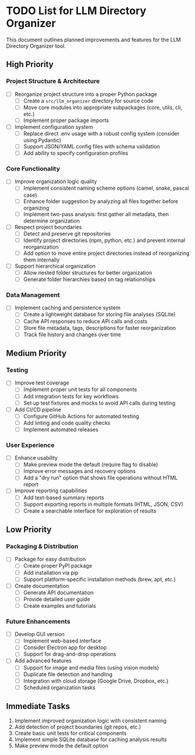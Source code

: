 # TODO List for LLM Directory Organizer

This document outlines planned improvements and features for the LLM Directory Organizer tool.

## High Priority

### Project Structure & Architecture
- [ ] Reorganize project structure into a proper Python package
  - [ ] Create a `src/llm_organizer` directory for source code
  - [ ] Move core modules into appropriate subpackages (core, utils, cli, etc.)
  - [ ] Implement proper package imports
- [ ] Implement configuration system
  - [ ] Replace direct .env usage with a robust config system (consider using Pydantic)
  - [ ] Support JSON/YAML config files with schema validation
  - [ ] Add ability to specify configuration profiles

### Core Functionality
- [ ] Improve organization logic quality
  - [ ] Implement consistent naming scheme options (camel, snake, pascal case)
  - [ ] Enhance folder suggestion by analyzing all files together before organizing
  - [ ] Implement two-pass analysis: first gather all metadata, then determine organization
- [ ] Respect project boundaries
  - [ ] Detect and preserve git repositories
  - [ ] Identify project directories (npm, python, etc.) and prevent internal reorganization
  - [ ] Add option to move entire project directories instead of reorganizing them internally
- [ ] Support hierarchical organization
  - [ ] Allow nested folder structures for better organization
  - [ ] Generate folder hierarchies based on tag relationships

### Data Management
- [ ] Implement caching and persistence system
  - [ ] Create a lightweight database for storing file analyses (SQLite)
  - [ ] Cache API responses to reduce API calls and costs
  - [ ] Store file metadata, tags, descriptions for faster reorganization
  - [ ] Track file history and changes over time

## Medium Priority

### Testing
- [ ] Improve test coverage
  - [ ] Implement proper unit tests for all components
  - [ ] Add integration tests for key workflows
  - [ ] Set up test fixtures and mocks to avoid API calls during testing
- [ ] Add CI/CD pipeline
  - [ ] Configure GitHub Actions for automated testing
  - [ ] Add linting and code quality checks
  - [ ] Implement automated releases

### User Experience
- [ ] Enhance usability
  - [ ] Make preview mode the default (require flag to disable)
  - [ ] Improve error messages and recovery options
  - [ ] Add a "dry run" option that shows file operations without HTML report
- [ ] Improve reporting capabilities
  - [ ] Add text-based summary reports
  - [ ] Support exporting reports in multiple formats (HTML, JSON, CSV)
  - [ ] Create a searchable interface for exploration of results

## Low Priority

### Packaging & Distribution
- [ ] Package for easy distribution
  - [ ] Create proper PyPI package
  - [ ] Add installation via pip
  - [ ] Support platform-specific installation methods (brew, apt, etc.)
- [ ] Create documentation
  - [ ] Generate API documentation
  - [ ] Provide detailed user guide
  - [ ] Create examples and tutorials

### Future Enhancements
- [ ] Develop GUI version
  - [ ] Implement web-based interface
  - [ ] Consider Electron app for desktop
  - [ ] Support for drag-and-drop operations
- [ ] Add advanced features
  - [ ] Support for image and media files (using vision models)
  - [ ] Duplicate file detection and handling
  - [ ] Integration with cloud storage (Google Drive, Dropbox, etc.)
  - [ ] Scheduled organization tasks

## Immediate Tasks

1. Implement improved organization logic with consistent naming
2. Add detection of project boundaries (git repos, etc.)
3. Create basic unit tests for critical components
4. Implement simple SQLite database for caching analysis results
5. Make preview mode the default option 